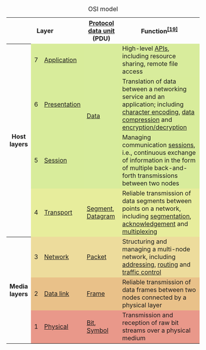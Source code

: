 <table class="wikitable" style="margin: 1em auto 1em auto;">
<caption>OSI model
</caption>
<tbody><tr>
<th colspan="3">Layer
</th>
<th><a href="/wiki/Protocol_data_unit" title="Protocol data unit">Protocol data unit</a> (PDU)
</th>
<th>Function<sup id="cite_ref-19" class="reference"><a href="#cite_note-19">[19]</a></sup>
</th></tr>
<tr>
<th rowspan="4">Host<br>layers
</th>
<td style="background:#d8ec9b;">7
</td>
<td style="background:#d8ec9b;"><a href="/wiki/Application_layer" title="Application layer">Application</a>
</td>
<td style="background:#d8ec9c;" rowspan="3"><a href="/wiki/Data_(computing)" title="Data (computing)">Data</a>
</td>
<td style="background:#d8ec9c;">High-level <a href="/wiki/API" title="API">APIs</a>, including resource sharing, remote file access
</td></tr>
<tr>
<td style="background:#d8ec9b;">6
</td>
<td style="background:#d8ec9b;"><a href="/wiki/Presentation_layer" title="Presentation layer">Presentation</a>
</td>
<td style="background:#d8ec9b;">Translation of data between a networking service and an application; including <a href="/wiki/Character_encoding" title="Character encoding">character encoding</a>, <a href="/wiki/Data_compression" title="Data compression">data compression</a> and <a href="/wiki/Encryption" title="Encryption">encryption/decryption</a>
</td></tr>
<tr>
<td style="background:#d8ec9b;">5
</td>
<td style="background:#d8ec9b;"><a href="/wiki/Session_layer" title="Session layer">Session</a>
</td>
<td style="background:#d8ec9b;">Managing communication <a href="/wiki/Session_(computer_science)" title="Session (computer science)">sessions</a>, i.e., continuous exchange of information in the form of multiple back-and-forth transmissions between two nodes
</td></tr>
<tr>
<td style="background:#e7ed9c;">4
</td>
<td style="background:#e7ed9c;"><a href="/wiki/Transport_layer" title="Transport layer">Transport</a>
</td>
<td style="background:#e7ed9c;"><a href="/wiki/Packet_segmentation" title="Packet segmentation">Segment</a>, <a href="/wiki/Datagram" title="Datagram">Datagram</a>
</td>
<td style="background:#e7ed9c;">Reliable transmission of data segments between points on a network, including <a href="/wiki/Packet_segmentation" title="Packet segmentation">segmentation</a>, <a href="/wiki/Acknowledgement_(data_networks)" title="Acknowledgement (data networks)">acknowledgement</a> and <a href="/wiki/Multiplexing" title="Multiplexing">multiplexing</a>
</td></tr>
<tr>
<th rowspan="3">Media<br>layers
</th>
<td style="background:#eddc9c;">3
</td>
<td style="background:#eddc9c;"><a href="/wiki/Network_layer" title="Network layer">Network</a>
</td>
<td style="background:#eddc9c;"><a href="/wiki/Network_packet" title="Network packet">Packet</a>
</td>
<td style="background:#eddc9c;">Structuring and managing a multi-node network, including <a href="/wiki/Address_space" title="Address space">addressing</a>, <a href="/wiki/Routing" title="Routing">routing</a> and <a href="/wiki/Network_traffic_control" title="Network traffic control">traffic control</a>
</td></tr>
<tr>
<td style="background:#e9c189;">2
</td>
<td style="background:#e9c189;"><a href="/wiki/Data_link_layer" title="Data link layer">Data link</a>
</td>
<td style="background:#e9c189;"><a href="/wiki/Frame_(networking)" title="Frame (networking)">Frame</a>
</td>
<td style="background:#e9c189;">Reliable transmission of data frames between two nodes connected by a physical layer
</td></tr>
<tr>
<td style="background:#e9988a;">1
</td>
<td style="background:#e9988a;"><a href="/wiki/Physical_layer" title="Physical layer">Physical</a>
</td>
<td style="background:#e9988a;"><a href="/wiki/Bit" title="Bit">Bit</a>, <a href="/wiki/Symbol_rate#Symbols" title="Symbol rate">Symbol</a>
</td>
<td style="background:#e9988a;">Transmission and reception of raw bit streams over a physical medium
</td></tr></tbody></table>



